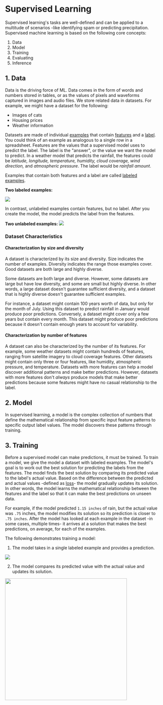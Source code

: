 # Supervised Learning

Supervised learning's tasks are well-defined and can be applied to a multitude of scenarios -like identifying spam or predicting precipitation. Supervised machine learning is based on the following core concepts:

1. Data
2. Model
3. Training
4. Evaluating
5. Inference

## 1. Data
Data is the driving force of ML. Data comes in the form of words and numbers stored in tables, or as the values of pixels and waveforms captured in images and audio files. We store related data in datasets. For example, we might have a dataset for the following:
* Images of cats
* Housing prices
* Weather information

Datasets are made of individual [examples](https://developers.google.com/machine-learning/glossary#example) that contain [features](https://developers.google.com/machine-learning/glossary#feature) and a [label](https://developers.google.com/machine-learning/glossary#label). You could think of an example as analogous to a single row in a spreadsheet. Features are the values that a supervised model uses to predict the label. The label is the "answer", or the value we want the model to predict. In a weather model that predicts the rainfall, the features could be _latitude, longitude, temperature, humidity, cloud coverage, wind direction,_ and _atmospheric pressure_. The label would be _rainfall amount_. 

Examples that contain both features and a label are called [labeled examples](https://developers.google.com/machine-learning/glossary#labeled-example).

**Two labeled examples:**  

![](https://developers.google.com/static/machine-learning/intro-to-ml/images/labeled_example.png)

In contrast, unlabeled examples contain features, but no label. After you create the model, the model predicts the label from the features.

**Two unlabeled examples:** 
![](https://developers.google.com/static/machine-learning/intro-to-ml/images/unlabeled_example.png)

### Dataset Characteristics

#### Characterization by size and diversity
A dataset is characterized by its size and diversity. Size indicates the number of examples. Diversity indicates the range those examples cover. Good datasets are both large and highly diverse.

Some datasets are both large and diverse. However, some datasets are large but have low diversity, and some are small but highly diverse. In other words, a large dataset doesn't guarantee sufficient diversity, and a dataset that is highly diverse doesn't guarantee sufficient examples.

For instance, a dataset might contain 100 years worth of data, but only for the month of July. Using this dataset to predict rainfall in January would produce poor predictions. Conversely, a dataset might cover only a few years but contain every month. This dataset might produce poor predictions because it doesn't contain enough years to account for variability.

#### Characterization by number of features
A dataset can also be characterized by the number of its features. For example, some weather datasets might contain hundreds of features, ranging from satellite imagery to cloud coverage features. Other datasets might contain only three or four features, like humidity, atmospheric pressure, and temperature. Datasets with more features can help a model discover additional patterns and make better predictions. However, datasets with more features don't _always_ produce models that make better predictions because some features might have no casual relationship to the label.

## 2. Model
In supervised learning, a model is the complex collection of numbers that define the mathematical relationship from specific input feature patterns to specific output label values. The model discovers these patterns through training.

## 3. Training
Before a supervised model can make predictions, it must be trained. To train a model, we give the model a dataset with labeled examples. The model's goal is to work out the best solution for predicting the labels from the features. The model finds the best solution by comparing its predicted value to the label's actual value. Based on the difference between the predicted and actual values -defined as [loss](https://developers.google.com/machine-learning/glossary#loss)- the model gradually updates its solution. In other words, the model learns the mathematical relationship between the features and the label so that it can make the best predictions on unseen data.

For example, if the model predicted `1.15 inches` of rain, but the actual value was `.75` inches, the model modifies its solution so its prediction is closer to `.75 inches`. After the model has looked at each example in the dataset -in some cases, multiple times- it arrives at a solution that makes the best predictions, on average, for each of the examples.

The following demonstrates training a model:

1. The model takes in a single labeled example and provides a prediction.

![](https://developers.google.com/static/machine-learning/intro-to-ml/images/training-a-model-01.png)

2. The model compares its predicted value with the actual value and updates its solution.

<img src="https://developers.google.com/static/machine-learning/intro-to-ml/images/training-a-model-02.png" alt="" style="width:400px;"/>

